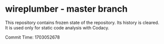 # wireplumber - master branch

This repository contains frozen state of the repository.
Its history is cleared. It is used only for static code
analysis with Codacy.

Commit Time: 1703052678